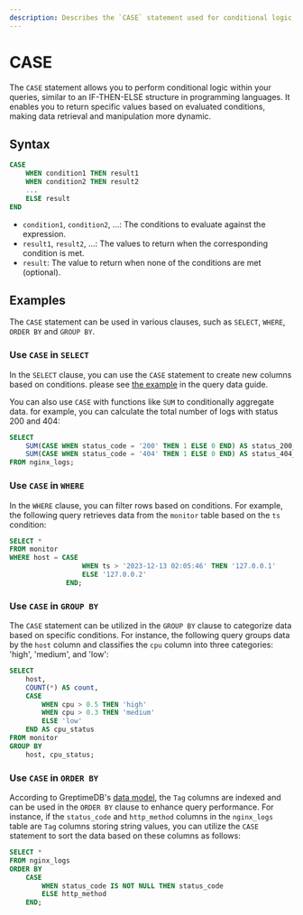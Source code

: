 ```yaml
---
description: Describes the `CASE` statement used for conditional logic within queries, including syntax and examples for usage in `SELECT`, `WHERE`, `GROUP BY`, and `ORDER BY` clauses.
---
```


# CASE

The `CASE` statement allows you to perform conditional logic within your queries,
similar to an IF-THEN-ELSE structure in programming languages.
It enables you to return specific values based on evaluated conditions,
making data retrieval and manipulation more dynamic.

## Syntax

```sql
CASE
    WHEN condition1 THEN result1
    WHEN condition2 THEN result2
    ...
    ELSE result
END
```

- `condition1`, `condition2`, ...: The conditions to evaluate against the expression.
- `result1`, `result2`, ...: The values to return when the corresponding condition is met.
- `result`: The value to return when none of the conditions are met (optional).


## Examples

The `CASE` statement can be used in various clauses, such as `SELECT`, `WHERE`, `ORDER BY` and `GROUP BY`.

### Use `CASE` in `SELECT`

In the `SELECT` clause, you can use the `CASE` statement to create new columns based on conditions.
please see [the example](/user-guide/query-data/sql.md#case) in the query data guide.

You can also use `CASE` with functions like `SUM` to conditionally aggregate data.
for example, you can calculate the total number of logs with status 200 and 404:

```sql
SELECT
    SUM(CASE WHEN status_code = '200' THEN 1 ELSE 0 END) AS status_200_count,
    SUM(CASE WHEN status_code = '404' THEN 1 ELSE 0 END) AS status_404_count
FROM nginx_logs;
```

### Use `CASE` in `WHERE`

In the `WHERE` clause, you can filter rows based on conditions.
For example, the following query retrieves data from the `monitor` table based on the `ts` condition:

```sql
SELECT * 
FROM monitor 
WHERE host = CASE 
                  WHEN ts > '2023-12-13 02:05:46' THEN '127.0.0.1' 
                  ELSE '127.0.0.2' 
              END;
```

### Use `CASE` in `GROUP BY`

The `CASE` statement can be utilized in the `GROUP BY` clause to categorize data based on specific conditions. For instance, the following query groups data by the `host` column and classifies the `cpu` column into three categories: 'high', 'medium', and 'low':

```sql
SELECT
    host,
    COUNT(*) AS count,
    CASE
        WHEN cpu > 0.5 THEN 'high'
        WHEN cpu > 0.3 THEN 'medium'
        ELSE 'low'
    END AS cpu_status
FROM monitor
GROUP BY 
    host, cpu_status;
```

### Use `CASE` in `ORDER BY`

According to GreptimeDB's [data model](/user-guide/concepts/data-model.md),
the `Tag` columns are indexed and can be used in the `ORDER BY` clause to enhance query performance.
For instance, if the `status_code` and `http_method` columns in the `nginx_logs` table are `Tag` columns storing string values,
you can utilize the `CASE` statement to sort the data based on these columns as follows:

```sql
SELECT *
FROM nginx_logs
ORDER BY
    CASE
        WHEN status_code IS NOT NULL THEN status_code
        ELSE http_method
    END;
```

